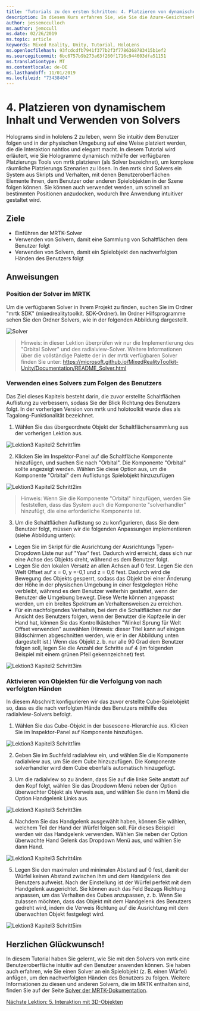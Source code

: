 ```yaml
---
title: 'Tutorials zu den ersten Schritten: 4. Platzieren von dynamischem Inhalt und Verwenden von Solvers'
description: In diesem Kurs erfahren Sie, wie Sie die Azure-Gesichtserkennung in einer Mixed Reality-Anwendung implementieren.
author: jessemcculloch
ms.author: jemccull
ms.date: 02/26/2019
ms.topic: article
keywords: Mixed Reality, Unity, Tutorial, HoloLens
ms.openlocfilehash: 93fcdcdfb7941f377b2f3f7786368783415b1ef2
ms.sourcegitcommit: 6bc6757b9b273a63f260f1716c944603dfa51151
ms.translationtype: MT
ms.contentlocale: de-DE
ms.lasthandoff: 11/01/2019
ms.locfileid: "73438404"
---
```

# <a name="4-placing-dynamic-content-and-using-solvers"></a>4. Platzieren von dynamischem Inhalt und Verwenden von Solvers

Holograms sind in hololens 2 zu leben, wenn Sie intuitiv dem Benutzer folgen und in der physischen Umgebung auf eine Weise platziert werden, die die Interaktion nahtlos und elegant macht. In diesem Tutorial wird erläutert, wie Sie Hologramme dynamisch mithilfe der verfügbaren Platzierungs Tools von mrtk platzieren (als Solver bezeichnet), um komplexe räumliche Platzierungs Szenarien zu lösen. In den mrtk sind Solvers ein System aus Skripts und Verhalten, mit denen Benutzeroberflächen Elemente Ihnen, dem Benutzer oder anderen Spielobjekten in der Szene folgen können. Sie können auch verwendet werden, um schnell an bestimmten Positionen anzudocken, wodurch Ihre Anwendung intuitiver gestaltet wird. 

## <a name="objectives"></a>Ziele

* Einführen der MRTK-Solver
* Verwenden von Solvern, damit eine Sammlung von Schaltflächen dem Benutzer folgt
* Verwenden von Solvern, damit ein Spielobjekt den nachverfolgten Händen des Benutzers folgt

## <a name="instructions"></a>Anweisungen

### <a name="location-of-solvers-in-the-mrtk"></a>Position der Solver im MRTK
 Um die verfügbaren Solver in Ihrem Projekt zu finden, suchen Sie im Ordner "mrtk SDK" (mixedrealitytoolkit. SDK-Ordner). Im Ordner Hilfsprogramme sehen Sie den Ordner Solvers, wie in der folgenden Abbildung dargestellt.

![Solver](images/lesson3_chapter1_step1im.PNG)

>Hinweis: in dieser Lektion überprüfen wir nur die Implementierung des "Orbital Solver" und des radialview-Solver. Weitere Informationen über die vollständige Palette der in der mrtk verfügbaren Solver finden Sie unter: https://microsoft.github.io/MixedRealityToolkit-Unity/Documentation/README_Solver.html

### <a name="use-a-solver-to-follow-the-user"></a>Verwenden eines Solvers zum Folgen des Benutzers
Das Ziel dieses Kapitels besteht darin, die zuvor erstellte Schaltflächen Auflistung zu verbessern, sodass Sie der Blick Richtung des Benutzers folgt. In der vorherigen Version von mrtk und holotoolkit wurde dies als Tagalong-Funktionalität bezeichnet.

1. Wählen Sie das übergeordnete Objekt der Schaltflächensammlung aus der vorherigen Lektion aus.

![Lektion3 Kapitel2 Schritt1im](images/Lesson3_chapter2_step1im.PNG)

2. Klicken Sie im Inspektor-Panel auf die Schaltfläche Komponente hinzufügen, und suchen Sie nach "Orbital". Die Komponente "Orbital" sollte angezeigt werden. Wählen Sie diese Option aus, um die Komponente "Orbital" dem Auflistungs Spielobjekt hinzuzufügen

![Lektion3 Kapitel2 Schritt2im](images/Lesson3_Chapter2_step2im.PNG)

>Hinweis: Wenn Sie die Komponente "Orbital" hinzufügen, werden Sie feststellen, dass das System auch die Komponente "solverhandler" hinzufügt, die eine erforderliche Komponente ist. 

3. Um die Schaltflächen Auflistung so zu konfigurieren, dass Sie dem Benutzer folgt, müssen wir die folgenden Anpassungen implementieren (siehe Abbildung unten):
- Legen Sie im Skript für die Ausrichtung der Ausrichtungs Typen-Dropdown Liste nur auf "Yaw" fest. Dadurch wird erreicht, dass sich nur eine Achse des Objekts dreht, während es dem Benutzer folgt.
- Legen Sie den lokalen Versatz an allen Achsen auf 0 fest. Legen Sie den Welt Offset auf x = 0, y =-0,1 und z = 0,6 fest. Dadurch wird die Bewegung des Objekts gesperrt, sodass das Objekt bei einer Änderung der Höhe in der physischen Umgebung in einer festgelegten Höhe verbleibt, während es dem Benutzer weiterhin gestattet, wenn der Benutzer die Umgebung bewegt. Diese Werte können angepasst werden, um ein breites Spektrum an Verhaltensweisen zu erreichen.
- Für ein nachfolgendes Verhalten, bei dem die Schaltflächen nur der Ansicht des Benutzers folgen, wenn der Benutzer die Kopfzeile in der Hand hat, können Sie das Kontrollkästchen "Winkel Sprung für Welt Offset verwenden" auswählen (Hinweis: dieser Titel kann auf einigen Bildschirmen abgeschnitten werden, wie er in der Abbildung unten dargestellt ist.) Wenn das Objekt z. b. nur alle 90 Grad dem Benutzer folgen soll, legen Sie die Anzahl der Schritte auf 4 (im folgenden Beispiel mit einem grünen Pfeil gekennzeichnet) fest. 

![Lektion3 Kapitel2 Schritt3im](images/Lesson3_chapter2_step3im.PNG)

### <a name="enabling-objects-to-follow-tracked-hands"></a>Aktivieren von Objekten für die Verfolgung von nach verfolgten Händen

In diesem Abschnitt konfigurieren wir das zuvor erstellte Cube-Spielobjekt so, dass es die nach verfolgten Hände des Benutzers mithilfe des radialview-Solvers befolgt.

1. Wählen Sie das Cube-Objekt in der basescene-Hierarchie aus. Klicken Sie im Inspektor-Panel auf Komponente hinzufügen. 

![Lektion3 Kapitel3 Schritt1im](images/Lesson3_Chapter3_step1im.PNG)

2. Geben Sie im Suchfeld radialview ein, und wählen Sie die Komponente radialview aus, um Sie dem Cube hinzuzufügen. Die Komponente solverhandler wird dem Cube ebenfalls automatisch hinzugefügt.

3. Um die radialview so zu ändern, dass Sie auf die linke Seite anstatt auf den Kopf folgt, wählen Sie das Dropdown Menü neben der Option überwachter Objekt als Verweis aus, und wählen Sie dann im Menü die Option Handgelenk Links aus.

![Lektion3 Kapitel3 Schritt3im](images/Lesson3_chapter3_step3im.PNG)

4. Nachdem Sie das Handgelenk ausgewählt haben, können Sie wählen, welchem Teil der Hand der Würfel folgen soll. Für dieses Beispiel werden wir das Handgelenk verwenden. Wählen Sie neben der Option überwachte Hand Gelenk das Dropdown Menü aus, und wählen Sie dann Hand. 

![Lektion3 Kapitel3 Schritt4im](images/Lesson3_chapter3_step4im.PNG)

5. Legen Sie den maximalen und minimalen Abstand auf 0 fest, damit der Würfel keinen Abstand zwischen ihm und dem Handgelenk des Benutzers aufweist. Nach der Einstellung ist der Würfel perfekt mit dem Handgelenk ausgerichtet. Sie können auch das Feld Bezugs Richtung anpassen, um das Verhalten des Cubes anzupassen, z. b. Wenn Sie zulassen möchten, dass das Objekt mit dem Handgelenk des Benutzers gedreht wird, indem die Verweis Richtung auf die Ausrichtung mit dem überwachten Objekt festgelegt wird.

![Lektion3 Kapitel3 Schritt5im](images/Lesson3_chapter3_step5im.PNG)

## <a name="congratulations"></a>Herzlichen Glückwunsch!
In diesem Tutorial haben Sie gelernt, wie Sie mit den Solvers von mrtk eine Benutzeroberfläche intuitiv auf den Benutzer anwenden können. Sie haben auch erfahren, wie Sie einen Solver an ein Spielobjekt (z. B. einen Würfel) anfügen, um den nachverfolgten Händen des Benutzers zu folgen. Weitere Informationen zu diesen und anderen Solvern, die im MRTK enthalten sind, finden Sie auf der Seite [Solver der MRTK-Dokumentation](https://microsoft.github.io/MixedRealityToolkit-Unity/Documentation/README_Solver.html).

[Nächste Lektion: 5. Interaktion mit 3D-Objekten](mrlearning-base-ch4.md)

